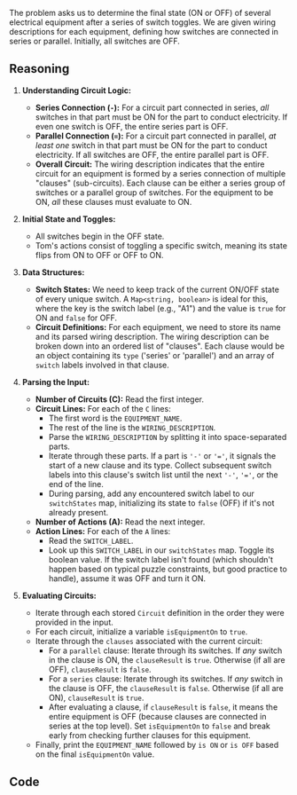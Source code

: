 The problem asks us to determine the final state (ON or OFF) of several electrical equipment after a series of switch toggles. We are given wiring descriptions for each equipment, defining how switches are connected in series or parallel. Initially, all switches are OFF.

## Reasoning

1.  **Understanding Circuit Logic:**
    *   **Series Connection (`-`):** For a circuit part connected in series, *all* switches in that part must be ON for the part to conduct electricity. If even one switch is OFF, the entire series part is OFF.
    *   **Parallel Connection (`=`):** For a circuit part connected in parallel, *at least one* switch in that part must be ON for the part to conduct electricity. If all switches are OFF, the entire parallel part is OFF.
    *   **Overall Circuit:** The wiring description indicates that the entire circuit for an equipment is formed by a series connection of multiple "clauses" (sub-circuits). Each clause can be either a series group of switches or a parallel group of switches. For the equipment to be ON, *all* these clauses must evaluate to ON.

2.  **Initial State and Toggles:**
    *   All switches begin in the OFF state.
    *   Tom's actions consist of toggling a specific switch, meaning its state flips from ON to OFF or OFF to ON.

3.  **Data Structures:**
    *   **Switch States:** We need to keep track of the current ON/OFF state of every unique switch. A `Map<string, boolean>` is ideal for this, where the key is the switch label (e.g., "A1") and the value is `true` for ON and `false` for OFF.
    *   **Circuit Definitions:** For each equipment, we need to store its name and its parsed wiring description. The wiring description can be broken down into an ordered list of "clauses". Each clause would be an object containing its `type` ('series' or 'parallel') and an array of `switch` labels involved in that clause.

4.  **Parsing the Input:**
    *   **Number of Circuits (C):** Read the first integer.
    *   **Circuit Lines:** For each of the `C` lines:
        *   The first word is the `EQUIPMENT_NAME`.
        *   The rest of the line is the `WIRING_DESCRIPTION`.
        *   Parse the `WIRING_DESCRIPTION` by splitting it into space-separated parts.
        *   Iterate through these parts. If a part is `'-'` or `'='`, it signals the start of a new clause and its type. Collect subsequent switch labels into this clause's switch list until the next `'-'`, `'='`, or the end of the line.
        *   During parsing, add any encountered switch label to our `switchStates` map, initializing its state to `false` (OFF) if it's not already present.
    *   **Number of Actions (A):** Read the next integer.
    *   **Action Lines:** For each of the `A` lines:
        *   Read the `SWITCH_LABEL`.
        *   Look up this `SWITCH_LABEL` in our `switchStates` map. Toggle its boolean value. If the switch label isn't found (which shouldn't happen based on typical puzzle constraints, but good practice to handle), assume it was OFF and turn it ON.

5.  **Evaluating Circuits:**
    *   Iterate through each stored `Circuit` definition in the order they were provided in the input.
    *   For each circuit, initialize a variable `isEquipmentOn` to `true`.
    *   Iterate through the `clauses` associated with the current circuit:
        *   For a `parallel` clause: Iterate through its switches. If *any* switch in the clause is ON, the `clauseResult` is `true`. Otherwise (if all are OFF), `clauseResult` is `false`.
        *   For a `series` clause: Iterate through its switches. If *any* switch in the clause is OFF, the `clauseResult` is `false`. Otherwise (if all are ON), `clauseResult` is `true`.
        *   After evaluating a clause, if `clauseResult` is `false`, it means the entire equipment is OFF (because clauses are connected in series at the top level). Set `isEquipmentOn` to `false` and break early from checking further clauses for this equipment.
    *   Finally, print the `EQUIPMENT_NAME` followed by `is ON` or `is OFF` based on the final `isEquipmentOn` value.

## Code